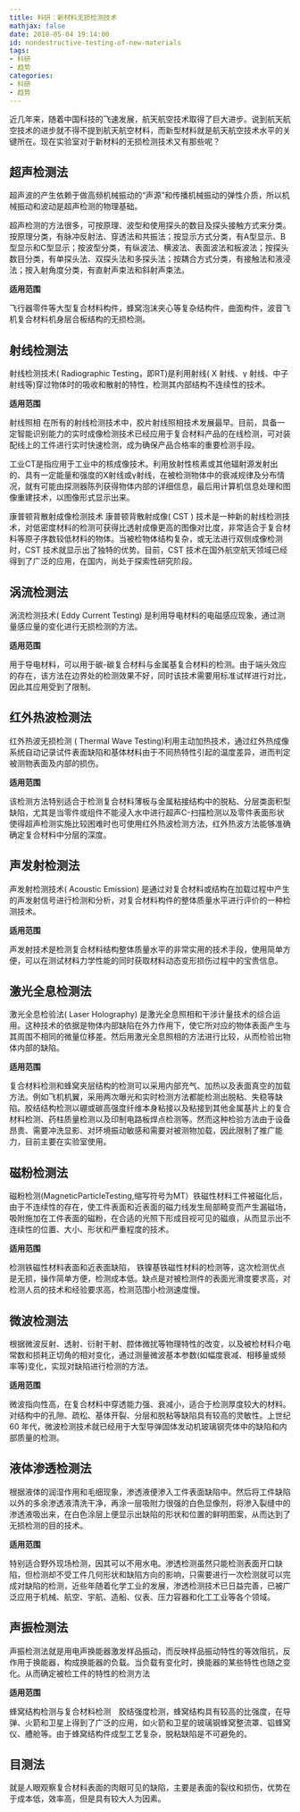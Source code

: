 ```yaml
---
title: 科研：新材料无损检测技术
mathjax: false
date: 2018-05-04 19:14:00
id: nondestructive-testing-of-new-materials 
tags:
- 科研
- 趋势
categories:
- 科研
- 趋势
---
```


近几年来，随着中国科技的飞速发展，航天航空技术取得了巨大进步。说到航天航空技术的进步就不得不提到航天航空材料，而新型材料就是航天航空技术水平的关键所在。现在实验室对于新材料的无损检测技术又有那些呢？

<!---more--->

## 超声检测法

超声波的产生依赖于做高频机械振动的“声源”和传播机械振动的弹性介质，所以机械振动和波动是超声检测的物理基础。

超声检测的方法很多，可按原理、波型和使用探头的数目及探头接触方式来分类。按原理分类，有脉冲反射法、穿透法和共振法；按显示方式分类，有A型显示、B型显示和C型显示；按波型分类，有纵波法、横波法、表面波法和板波法；按探头数目分类，有单探头法、双探头法和多探头法；按耦合方式分类，有接触法和液浸法；按入射角度分类，有直射声束法和斜射声束法。

**适用范围**

飞行器零件等大型复合材料构件，蜂窝泡沫夹心等复杂结构件，曲面构件，波音飞机复合材料机身层合板结构的无损检测。

## 射线检测法

射线检测技术( Radiographic Testing，即RT)是利用射线( X 射线、γ 射线、中子射线等)穿过物体时的吸收和散射的特性，检测其内部结构不连续性的技术。

**适用范围**

射线照相 在所有的射线检测技术中，胶片射线照相技术发展最早。目前，具备一定智能识别能力的实时成像检测技术已经应用于复合材料产品的在线检测，可对装配线上的工件进行实时快速检测，成为确保产品合格率的重要检测手段。

 工业CT是指应用于工业中的核成像技术。利用放射性核素或其他辐射源发射出的、具有一定能量和强度的X射线或γ射线，在被检测物体中的衰减规律及分布情况，就有可能由探测器陈列获得物体内部的详细信息，最后用计算机信息处理和图像重建技术，以图像形式显示出来。

康普顿背散射成像检测技术 康普顿背散射成像( CST ) 技术是一种新的射线检测技术，对低密度材料的检测可获得比透射成像更高的图像对比度，非常适合于复合材料等原子序数较低材料的物体。当被检物体结构复杂，或无法进行双侧成像检测时，CST 技术就显示出了独特的优势。目前，CST 技术在国外航空航天领域已经得到了广泛的应用，在国内，尚处于探索性研究阶段。

## 涡流检测法

涡流检测技术( Eddy Current Testing) 是利用导电材料的电磁感应现象，通过测量感应量的变化进行无损检测的方法。

**适用范围**

用于导电材料，可以用于碳-碳复合材料与金属基复合材料的检测。由于端头效应的存在，该方法在边界处的检测效果不好，同时该技术需要用标准试样进行对比，因此其应用受到了限制。

## 红外热波检测法

红外热波无损检测 ( Thermal Wave Testing)利用主动加热技术，通过红外热成像系统自动记录试件表面缺陷和基体材料由于不同热特性引起的温度差异，进而判定被测物表面及内部的损伤。

**适用范围**

该检测方法特别适合于检测复合材料薄板与金属粘接结构中的脱粘、分层类面积型缺陷，尤其是当零件或组件不能浸入水中进行超声C-扫描检测以及零件表面形状使得超声检测实施比较困难时也可使用红外热波检测方法，红外热波方法能够准确确定复合材料中分层的深度。

## 声发射检测法

声发射检测技术( Acoustic Emission) 是通过对复合材料或结构在加载过程中产生的声发射信号进行检测和分析，对复合材料构件的整体质量水平进行评价的一种检测技术。

**适用范围**

声发射技术是检测复合材料结构整体质量水平的非常实用的技术手段，使用简单方便，可以在测试材料力学性能的同时获取材料动态变形损伤过程中的宝贵信息。

## 激光全息检测法

激光全息检验法( Laser Holography) 是激光全息照相和干涉计量技术的综合运用。这种技术的依据是物体内部缺陷在外力作用下，使它所对应的物体表面产生与其周围不相同的微量位移差。然后用激光全息照相的方法进行比较，从而检验出物体内部的缺陷。

**适用范围**

复合材料检测和蜂窝夹层结构的检测可以采用内部充气、加热以及表面真空的加载方法。例如飞机机翼，采用两次曝光和实时检测方法都能检测出脱粘、失稳等缺陷。胶结结构检测以硼或碳高强度纤维本身粘接以及粘接到其他金属基片上的复合材料检测、药柱质量检测以及印制电路板焊点检测等。然而这种检验方法由于设备昂贵、需要冲洗显影、对环境振动敏感和需要对被测物加载，因此限制了推广能力，目前主要在实验室使用。

## 磁粉检测法

磁粉检测(MagneticParticleTesting,缩写符号为MT）铁磁性材料工件被磁化后，由于不连续性的存在，使工件表面和近表面的磁力线发生局部畸变而产生漏磁场，吸附施加在工件表面的磁粉，在合适的光照下形成目视可见的磁痕，从而显示出不连续性的位置、大小、形状和严重程度的技术。

**适用范围**

检测铁磁性材料表面和近表面缺陷， 铁镍基铁磁性材料的检测等，这次检测优点是无损，操作简单方便，检测成本低。缺点是对被检测件的表面光滑度要求高，对检测人员的技术和经验要求高，检测范围小检测速度慢。

## 微波检测法

根据微波反射、透射、衍射干射、腔体微扰等物理特性的改变，以及被检材料介电常数和损耗正切角的相对变化，通过测量微波基本参数(如幅度衰减、相移量或频率等)变化，实现对缺陷进行检测的方法。

**适用范围**

微波指向性高，在复合材料中穿透能力强、衰减小，适合于检测厚度较大的材料。对结构中的孔隙、疏松、基体开裂、分层和脱粘等缺陷具有较高的灵敏性。上世纪60 年代，微波检测技术就已经用于大型导弹固体发动机玻璃钢壳体中的缺陷和内部质量的检测。

## 液体渗透检测法

根据液体的润湿作用和毛细现象，渗透液便渗入工件表面缺陷中。然后将工件缺陷以外的多余渗透液清洗干净，再涂一层吸附力很强的白色显像剂，将渗入裂缝中的渗透液吸出来，在白色涂层上便显示出缺陷的形状和位置的鲜明图案，从而达到了无损检测的目的技术。

**适用范围**

特别适合野外现场检测，因其可以不用水电。渗透检测虽然只能检测表面开口缺陷，但检测却不受工件几何形状和缺陷方向的影响，只需要进行一次检测就可以完成对缺陷的检测，近些年随着化学工业的发展，渗透检测技术已日益完善，已被广泛应用于机械、航空、宇航、造船、仪表、压力容器和化工工业等各个领域。

## 声振检测法

声振检测法就是用电声换能器激发样品振动，而反映样品振动特性的等效阻抗，反作用于换能器，构成换能器的负载。当负载有变化时，换能器的某些特性也随之变化。从而确定被检工件的特性的检测方法

**适用范围**

蜂窝结构检测与复合材料检测　胶结强度检测，蜂窝结构具有较高的比强度，在导弹、火箭和卫星上得到了广泛的应用，如火箭和卫星的玻璃钢蜂窝整流罩、铝蜂窝仪、艚舱等。由于蜂窝结构件成型工艺复杂，脱粘缺陷是不可避免的。

## 目测法

就是人眼观察复合材料表面的肉眼可见的缺陷，主要是表面的裂纹和损伤，优势在于成本低，效率高，但是具有较大人为因素。